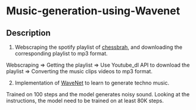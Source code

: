 # Music-generation-using-Wavenet

## Description
1. Webscraping the spotify playlist of [chessbrah](https://open.spotify.com/playlist/3Oc7Q4BbPLYxVyzoTblu8O), and downloading the corresponding playlist to mp3 format.

Webscraping => Getting the playlist => Use Youtube_dl API to download the playlist => Converting the music clips videos to mp3 format.

2. Implementation of [WaveNet](https://github.com/ibab/tensorflow-wavenet/) to learn to generate techno music.

Trained on 100 steps and the model generates noisy sound. Looking at the instructions, the model need to be trained on at least 80K steps.


